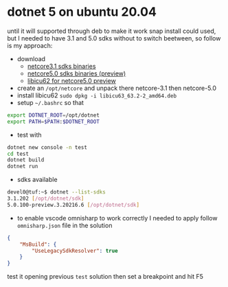# dotnet 5 on ubuntu 20.04

until it will supported through deb to make it work snap install could used, but I needed to have 3.1 and 5.0 sdks without to switch beetween, so follow is my approach:

- download
  - [netcore3.1 sdks binaries](https://dotnet.microsoft.com/download/dotnet-core/thank-you/sdk-3.1.202-linux-x64-binaries)
  - [netcore5.0 sdks binaries (preview)](https://dotnet.microsoft.com/download/dotnet/thank-you/sdk-5.0.100-preview.3-linux-x64-binaries)
  - [libicu62 for netcore5.0 preview](https://mirrors.edge.kernel.org/ubuntu/pool/main/i/icu/libicu63_63.2-2_amd64.deb)
- create an `/opt/netcore` and unpack there netcore-3.1 then netcore-5.0
- install libicu62 `sudo dpkg -i libicu63_63.2-2_amd64.deb`
- setup `~/.bashrc` so that

```sh
export DOTNET_ROOT=/opt/dotnet
export PATH=$PATH:$DOTNET_ROOT
```

- test with

```sh
dotnet new console -n test
cd test
dotnet build
dotnet run
```

- sdks available

```sh
devel0@tuf:~$ dotnet --list-sdks
3.1.202 [/opt/dotnet/sdk]
5.0.100-preview.3.20216.6 [/opt/dotnet/sdk]
```

- to enable vscode omnisharp to work correctly I needed to apply follow `omnisharp.json` file in the solution

```json
{
    "MsBuild": {
        "UseLegacySdkResolver": true
    }
}
```

test it opening previous `test` solution then set a breakpoint and hit F5
